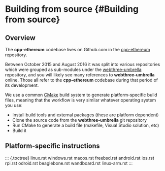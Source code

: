 Building from source {#Building from source}
====================

Overview
--------

The **cpp-ethereum** codebase lives on Github.com in the
[cpp-ethereum](http://github.com/ethereum/cpp-ethereum) repository.

Between October 2015 and August 2016 it was split into various
repositories which were grouped as sub-modules under the
[webthree-umbrella](http://github.com/ethereum/webthree-umbrella)
repository, and you will likely see many references to
**webthree-umbrella** online. Those all refer to the **cpp-ethereum**
codebase during that period of its development.

We use a common [CMake](https://cmake.org/) build system to generate
platform-specific build files, meaning that the workflow is very similar
whatever operating system you use:

-   Install build tools and external packages (these are platform
    dependent)
-   Clone the source code from the **webthree-umbrella** git repository
-   Run CMake to generate a build file (makefile, Visual Studio
    solution, etc)
-   Build it

Platform-specific instructions
------------------------------

::: {.toctree}
linux.rst windows.rst macos.rst freebsd.rst android.rst ios.rst rpi.rst
odroid.rst beaglebone.rst wandboard.rst linux-arm.rst
:::

